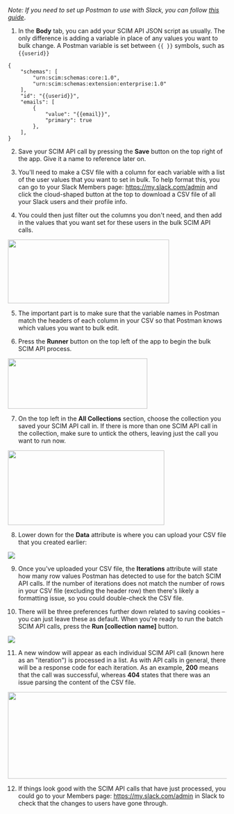 _Note: If you need to set up Postman to use with Slack, you can follow [this guide](https://github.com/NicholasDeary/tec/wiki/1.-Set-up-Postman-for-Slack)_.

1. In the **Body** tab, you can add your SCIM API JSON script as usually. The only difference is adding a variable in place of any values you want to bulk change. A Postman variable is set between `{{ }}` symbols, such as `{{userid}}`

```
{
    "schemas": [
        "urn:scim:schemas:core:1.0",
        "urn:scim:schemas:extension:enterprise:1.0"
    ],
    "id": "{{userid}}",
    "emails": [
        {
            "value": "{{email}}",
            "primary": true
        },
    ],  
}
```

2. Save your SCIM API call by pressing the **Save** button on the top right of the app. Give it a name to reference later on.

3. You'll need to make a CSV file with a column for each variable with a list of the user values that you want to set in bulk. To help format this, you can go to your Slack Members page: https://my.slack.com/admin and click the cloud-shaped button at the top to download a CSV file of all your Slack users and their profile info.
4. You could then just filter out the columns you don't need, and then add in the values that you want set for these users in the bulk SCIM API calls. 
<img src="https://i.imgur.com/t8LkOxK.png" width="371" height="147"/>

5. The important part is to make sure that the variable names in Postman match the headers of each column in your CSV so that Postman knows which values you want to bulk edit.

6. Press the **Runner** button on the top left of the app to begin the bulk SCIM API process.
<img src="https://i.imgur.com/zPTgXKd.png" width="321" height="116"/>

7. On the top left in the **All Collections** section, choose the collection you saved your SCIM API call in. If there is more than one SCIM API call in the collection, make sure to untick the others, leaving just the call you want to run now.
<img src="https://i.imgur.com/Im2Lei8.png" width="360" height="172"/>

8. Lower down for the **Data** attribute is where you can upload your CSV file that you created earlier:
<img src="https://i.imgur.com/lC3Hbfa.png"/>

9. Once you've uploaded your CSV file, the **Iterations** attribute will state how many row values Postman has detected to use for the batch SCIM API calls. If the number of iterations does not match the number of rows in your CSV file (excluding the header row) then there's likely a formatting issue, so you could double-check the CSV file.

10. There will be three preferences further down related to saving cookies – you can just leave these as default. When you're ready to run the batch SCIM API calls, press the **Run [collection name]** button.
<img src="https://i.imgur.com/znFzSaV.png"/>

11. A new window will appear as each individual SCIM API call (known here as an "iteration") is processed in a list. As with API calls in general, there will be a response code for each iteration. As an example, **200** means that the call was successful, whereas **404** states that there was an issue parsing the content of the CSV file.
<img src="https://i.imgur.com/hoIdvJe.png" width="840" height="200"/>

12. If things look good with the SCIM API calls that have just processed, you could go to your Members page: https://my.slack.com/admin in Slack to check that the changes to users have gone through.
